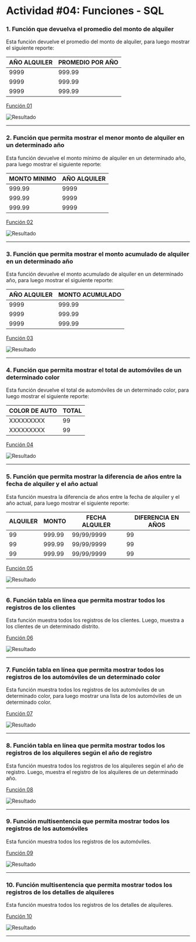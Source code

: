 # Actividad #04: Funciones - SQL

### 1. Función que devuelva el promedio del monto de alquiler

Esta función devuelve el promedio del monto de alquiler, para luego mostrar el siguiente reporte:

| AÑO ALQUILER | PROMEDIO POR AÑO |
|--------------|------------------|
| 9999         | 999.99           |
| 9999         | 999.99           |
| 9999         | 999.99           |

[Función 01](./scripts/script01.sql)

![Resultado](./recursos/act04-01.png)

---

### 2. Función que permita mostrar el menor monto de alquiler en un determinado año

Esta función devuelve el monto mínimo de alquiler en un determinado año, para luego mostrar el siguiente reporte:

| MONTO MINIMO | AÑO ALQUILER |
|--------------|--------------|
| 999.99       | 9999         |
| 999.99       | 9999         |
| 999.99       | 9999         |

[Función 02](./scripts/script02.sql)

![Resultado](./recursos/act04-02.png)

---

### 3. Función que permita mostrar el monto acumulado de alquiler en un determinado año

Esta función devuelve el monto acumulado de alquiler en un determinado año, para luego mostrar el siguiente reporte:

| AÑO ALQUILER | MONTO ACUMULADO |
|--------------|-----------------|
| 9999         | 999.99          |
| 9999         | 999.99          |
| 9999         | 999.99          |

[Función 03](./scripts/script03.sql)

![Resultado](./recursos/act04-03.png)

---

### 4. Función que permita mostrar el total de automóviles de un determinado color

Esta función devuelve el total de automóviles de un determinado color, para luego mostrar el siguiente reporte:

| COLOR DE AUTO | TOTAL |
|---------------|-------|
| XXXXXXXXX     | 99    |
| XXXXXXXXX     | 99    |

[Función 04](./scripts/script04.sql)

![Resultado](./recursos/act04-04.png)

---

### 5. Función que permita mostrar la diferencia de años entre la fecha de alquiler y el año actual

Esta función muestra la diferencia de años entre la fecha de alquiler y el año actual, para luego mostrar el siguiente reporte:

| ALQUILER | MONTO  | FECHA ALQUILER | DIFERENCIA EN AÑOS |
|----------|--------|-----------------|--------------------|
| 99       | 999.99 | 99/99/9999      | 99                 |
| 99       | 999.99 | 99/99/9999      | 99                 |
| 99       | 999.99 | 99/99/9999      | 99                 |

[Función 05](./scripts/script05.sql)

![Resultado](./recursos/act04-05.png)

---

### 6. Función tabla en línea que permita mostrar todos los registros de los clientes

Esta función muestra todos los registros de los clientes. Luego, muestra a los clientes de un determinado distrito.

[Función 06](./scripts/script06.sql)

![Resultado](./recursos/act04-06.png)

---

### 7. Función tabla en línea que permita mostrar todos los registros de los automóviles de un determinado color

Esta función muestra todos los registros de los automóviles de un determinado color, para luego mostrar una lista de los automóviles de un determinado color.

[Función 07](./scripts/script07.sql)

![Resultado](./recursos/act04-07.png)

---

### 8. Función tabla en línea que permita mostrar todos los registros de los alquileres según el año de registro

Esta función muestra todos los registros de los alquileres según el año de registro. Luego, muestra el registro de los alquileres de un determinado año.

[Función 08](./scripts/script08.sql)

![Resultado](./recursos/act04-08.png)

---

### 9. Función multisentencia que permita mostrar todos los registros de los automóviles

Esta función muestra todos los registros de los automóviles.

[Función 09](./scripts/script09.sql)

![Resultado](./recursos/act04-09.png)

---

### 10. Función multisentencia que permita mostrar todos los registros de los detalles de alquileres

Esta función muestra todos los registros de los detalles de alquileres.

[Función 10](./scripts/script10.sql)

![Resultado](./recursos/act04-10.png)

---